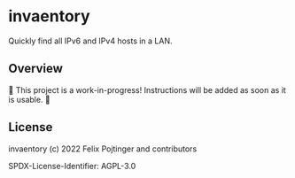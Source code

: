 # invaentory

Quickly find all IPv6 and IPv4 hosts in a LAN.

## Overview

🚧 This project is a work-in-progress! Instructions will be added as soon as it is usable. 🚧

## License

invaentory (c) 2022 Felix Pojtinger and contributors

SPDX-License-Identifier: AGPL-3.0
